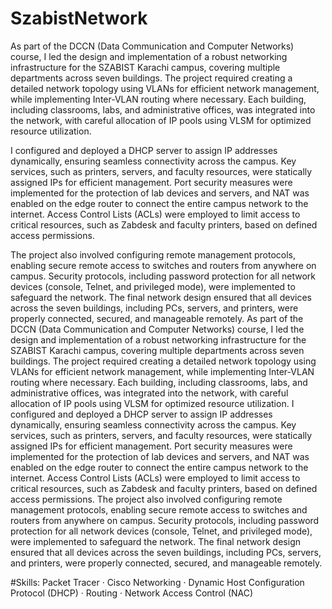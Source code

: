 # SzabistNetwork
As part of the DCCN (Data Communication and Computer Networks) course, I led the design and implementation of a robust networking infrastructure for the SZABIST Karachi campus, covering multiple departments across seven buildings. The project required creating a detailed network topology using VLANs for efficient network management, while implementing Inter-VLAN routing where necessary. Each building, including classrooms, labs, and administrative offices, was integrated into the network, with careful allocation of IP pools using VLSM for optimized resource utilization.

I configured and deployed a DHCP server to assign IP addresses dynamically, ensuring seamless connectivity across the campus. Key services, such as printers, servers, and faculty resources, were statically assigned IPs for efficient management. Port security measures were implemented for the protection of lab devices and servers, and NAT was enabled on the edge router to connect the entire campus network to the internet. Access Control Lists (ACLs) were employed to limit access to critical resources, such as Zabdesk and faculty printers, based on defined access permissions.

The project also involved configuring remote management protocols, enabling secure remote access to switches and routers from anywhere on campus. Security protocols, including password protection for all network devices (console, Telnet, and privileged mode), were implemented to safeguard the network. The final network design ensured that all devices across the seven buildings, including PCs, servers, and printers, were properly connected, secured, and manageable remotely.
As part of the DCCN (Data Communication and Computer Networks) course, I led the design and implementation of a robust networking infrastructure for the SZABIST Karachi campus, covering multiple departments across seven buildings. The project required creating a detailed network topology using VLANs for efficient network management, while implementing Inter-VLAN routing where necessary. Each building, including classrooms, labs, and administrative offices, was integrated into the network, with careful allocation of IP pools using VLSM for optimized resource utilization. I configured and deployed a DHCP server to assign IP addresses dynamically, ensuring seamless connectivity across the campus. Key services, such as printers, servers, and faculty resources, were statically assigned IPs for efficient management. Port security measures were implemented for the protection of lab devices and servers, and NAT was enabled on the edge router to connect the entire campus network to the internet. Access Control Lists (ACLs) were employed to limit access to critical resources, such as Zabdesk and faculty printers, based on defined access permissions. The project also involved configuring remote management protocols, enabling secure remote access to switches and routers from anywhere on campus. Security protocols, including password protection for all network devices (console, Telnet, and privileged mode), were implemented to safeguard the network. The final network design ensured that all devices across the seven buildings, including PCs, servers, and printers, were properly connected, secured, and manageable remotely.

#Skills: Packet Tracer · Cisco Networking · Dynamic Host Configuration Protocol (DHCP) · Routing · Network Access Control (NAC)
